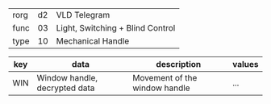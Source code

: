 
|    |   |   |
| -- | - | - |
| rorg | d2 | VLD Telegram |
| func | 03 | Light, Switching + Blind Control |
| type | 10 | Mechanical Handle |

| key | data | description | values |
| --- | --- | --- | --- |
  | WIN | Window handle, decrypted data | Movement of the window handle | ... | 

  